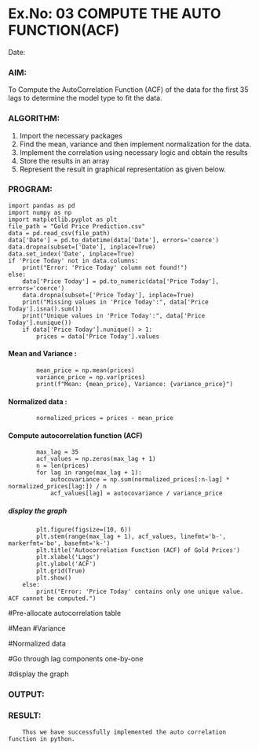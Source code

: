 # Ex.No: 03   COMPUTE THE AUTO FUNCTION(ACF)
Date: 

### AIM:
To Compute the AutoCorrelation Function (ACF) of the data for the first 35 lags to determine the model
type to fit the data.
### ALGORITHM:
1. Import the necessary packages
2. Find the mean, variance and then implement normalization for the data.
3. Implement the correlation using necessary logic and obtain the results
4. Store the results in an array
5. Represent the result in graphical representation as given below.
### PROGRAM:
```
import pandas as pd
import numpy as np
import matplotlib.pyplot as plt
file_path = "Gold Price Prediction.csv"
data = pd.read_csv(file_path)
data['Date'] = pd.to_datetime(data['Date'], errors='coerce')
data.dropna(subset=['Date'], inplace=True)
data.set_index('Date', inplace=True)
if 'Price Today' not in data.columns:
    print("Error: 'Price Today' column not found!")
else:
    data['Price Today'] = pd.to_numeric(data['Price Today'], errors='coerce')
    data.dropna(subset=['Price Today'], inplace=True)
    print("Missing values in 'Price Today':", data['Price Today'].isna().sum())
    print("Unique values in 'Price Today':", data['Price Today'].nunique())
    if data['Price Today'].nunique() > 1:
        prices = data['Price Today'].values
```
#### Mean and Variance : 
```
        mean_price = np.mean(prices)
        variance_price = np.var(prices)
        print(f"Mean: {mean_price}, Variance: {variance_price}")
```

#### Normalized data :   
```
        normalized_prices = prices - mean_price
```

#### Compute autocorrelation function (ACF)
```
        max_lag = 35
        acf_values = np.zeros(max_lag + 1)
        n = len(prices)
        for lag in range(max_lag + 1):
            autocovariance = np.sum(normalized_prices[:n-lag] * normalized_prices[lag:]) / n
            acf_values[lag] = autocovariance / variance_price
```

##### display the graph
```
        plt.figure(figsize=(10, 6))
        plt.stem(range(max_lag + 1), acf_values, linefmt='b-', markerfmt='bo', basefmt='k-')
        plt.title('Autocorrelation Function (ACF) of Gold Prices')
        plt.xlabel('Lags')
        plt.ylabel('ACF')
        plt.grid(True)
        plt.show()
    else:
        print("Error: 'Price Today' contains only one unique value. ACF cannot be computed.")
```

#Pre-allocate autocorrelation table


#Mean
#Variance

#Normalized data

#Go through lag components one-by-one

#display the graph

### OUTPUT:

### RESULT:
        Thus we have successfully implemented the auto correlation function in python.
